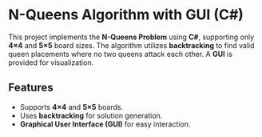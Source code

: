 # N-Queens Algorithm with GUI (C#)

This project implements the **N-Queens Problem** using **C#**, supporting only **4×4** and **5×5** board sizes. The algorithm utilizes **backtracking** to find valid queen placements where no two queens attack each other. A **GUI** is provided for visualization.

## Features
- Supports **4×4** and **5×5** boards.
- Uses **backtracking** for solution generation.
- **Graphical User Interface (GUI)** for easy interaction.


